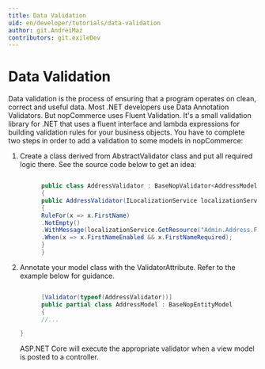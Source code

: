```yaml
---
title: Data Validation
uid: en/developer/tutorials/data-validation
author: git.AndreiMaz
contributors: git.exileDev
---
```

# Data Validation

Data validation is the process of ensuring that a program operates on clean, correct and useful data. Most .NET developers use Data Annotation Validators. But nopCommerce uses Fluent Validation. It's a small validation library for .NET that uses a fluent interface and lambda expressions for building validation rules for your business objects. You have to complete two steps in order to add a validation to some models in nopCommerce:

1. Create a class derived from AbstractValidator class and put all required logic there. See the source code below to get an idea:

    ```csharp

          public class AddressValidator : BaseNopValidator<AddressModel>
          {
          public AddressValidator(ILocalizationService localizationService)
          {
          RuleFor(x => x.FirstName)
          .NotEmpty()
          .WithMessage(localizationService.GetResource("Admin.Address.Fields.FirstName.Required"))
          .When(x => x.FirstNameEnabled && x.FirstNameRequired);
          }
          }

    ```

1. Annotate your model class with the ValidatorAttribute. Refer to the example below for guidance.

    ```csharp

          [Validator(typeof(AddressValidator))]
          public partial class AddressModel : BaseNopEntityModel
          {
          //...

    }
    ```

    ASP.NET Core will execute the appropriate validator when a view model is posted to a controller.

